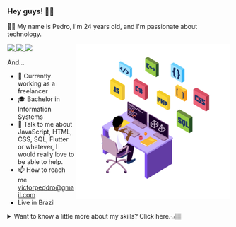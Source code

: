 ### Hey guys! 🤜🤛

👨‍💻 My name is Pedro, I'm 24 years old, and I'm passionate about technology.

<a href="https://www.linkedin.com/in/pedrorocha88/">
 <img src="https://img.shields.io/badge/-LinkedIn-black?style=flat-square&logo=Linkedin&logoColor=white&link=https://www.linkedin.com/in/walysonfelipee/">
</a>
  
<a href="mailto:victorpeddro@gmail.com">
 <img src="https://img.shields.io/badge/-Gmail-black?style=flat-square&logo=Gmail&logoColor=white&link=mailto:walysonfelipe25@gmail.com">
</a>

<a href="https://www.github.com/peddrovictor/">
 <img src="https://img.shields.io/badge/-Github-black?style=flat-square&logo=Github&logoColor=white&link=https://www.github.com/walysonfelipe/">
</a>

<img align="right" alt="GIF" src="./assets/image.png"  width="350px"/>

And...
- 🔭 Currently working as a freelancer
- 🎓 Bachelor in Information Systems
- 💬 Talk to me about JavaScript, HTML, CSS, SQL, Flutter or whatever, I would really love to be able to help.
- 📫 How to reach me victorpeddro@gmail.com
- Live in Brazil

 
<details>
  <summary> Want to know a little more about my skills? Click here.👈🏽 </summary>

<a href="https://www.github.com/peddrovictor/">
<img src="https://github-readme-stats.vercel.app/api/top-langs/?username=peddrovictor" width="260">
 </a>

 <a href="https://www.github.com/peddrovictor/">
 <img src="https://github-readme-stats.vercel.app/api?username=peddrovictor&count_private=true" width="330">
 </a>
</details>
<!--
**peddrovictor/peddrovictor** is a ✨ _special_ ✨ repository because its `README.md` (this file) appears on your GitHub profile.

Here are some ideas to get you started:

- 🔭 I’m currently working on ...
- 🌱 I’m currently learning ...
- 👯 I’m looking to collaborate on ...
- 🤔 I’m looking for help with ...
- 💬 Ask me about ...
- 📫 How to reach me: ...
- 😄 Pronouns: ...
- ⚡ Fun fact: ...
-->
